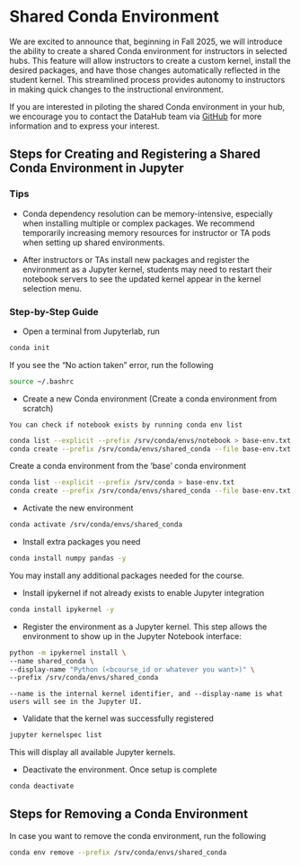 # Shared Conda Environment

We are excited to announce that, beginning in Fall 2025, we will introduce the ability to create a shared Conda environment for instructors in selected hubs. This feature will allow instructors to create a custom kernel, install the desired packages, and have those changes automatically reflected in the student kernel. This streamlined process provides autonomy to instructors in making quick changes to the instructional environment.

If you are interested in piloting the shared Conda environment in your hub, we encourage you to contact the DataHub team via [GitHub](https://github.com/berkeley-dsep-infra/datahub/issues/new?template=featurerequest.md) for more information and to express your interest.


## Steps for Creating and Registering a Shared Conda Environment in Jupyter

### Tips

- Conda dependency resolution can be memory-intensive, especially when installing multiple or complex packages. We recommend temporarily increasing memory resources for instructor or TA pods when setting up shared environments.


- After instructors or TAs install new packages and register the environment as a Jupyter kernel, students may need to restart their notebook servers to see the updated kernel appear in the kernel selection menu.


### Step-by-Step Guide

- Open a terminal from Jupyterlab, run 

```bash
conda init
```

If you see the “No action taken” error, run the following

```bash
source ~/.bashrc
```

- Create a new Conda environment (Create a conda environment from scratch)

```{note}
You can check if notebook exists by running conda env list
```

```bash
conda list --explicit --prefix /srv/conda/envs/notebook > base-env.txt
conda create --prefix /srv/conda/envs/shared_conda --file base-env.txt
```

Create a conda environment from the ‘base’ conda environment

```bash
conda list --explicit --prefix /srv/conda > base-env.txt
conda create --prefix /srv/conda/envs/shared_conda --file base-env.txt
```

- Activate the new environment
```bash
conda activate /srv/conda/envs/shared_conda
```

- Install extra packages you need

```bash
conda install numpy pandas -y
```

You may install any additional packages needed for the course.

- Install ipykernel if not already exists  to enable Jupyter integration

```bash
conda install ipykernel -y
```

- Register the environment as a Jupyter kernel. This step allows the environment to show up in the Jupyter Notebook interface:

```bash
python -m ipykernel install \
--name shared_conda \
--display-name "Python (<bcourse_id or whatever you want>)" \
--prefix /srv/conda/envs/shared_conda
```

```{note}
--name is the internal kernel identifier, and --display-name is what users will see in the Jupyter UI.
```

- Validate that the kernel was successfully registered

```bash
jupyter kernelspec list
```

This will display all available Jupyter kernels. 

- Deactivate the environment. Once setup is complete

```bash
conda deactivate
```

## Steps for Removing a Conda Environment

In case you want to remove the conda environment, run the following

```bash
conda env remove --prefix /srv/conda/envs/shared_conda
```
